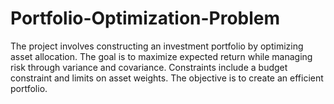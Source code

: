 # Portfolio-Optimization-Problem
The project involves constructing an investment portfolio by optimizing asset allocation. The goal is to maximize expected return while managing risk through variance and covariance. Constraints include a budget constraint and limits on asset weights. The objective is to create an efficient portfolio.
